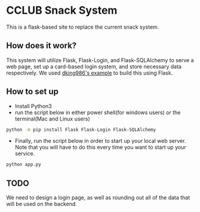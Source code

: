 # CCLUB Snack System
This is a flask-based site to replace the current snack system.  
## How does it work?
This system will utilize Flask, Flask-Login, and Flask-SQLAlchemy to serve a web page, set up a card-based login system, and store necessary data respectively.  We used [dking986's example](https://github.com/dking986/Flask-Basic-Login) to build this using Flask.
## How to set up
* Install Python3
* run the script below in either power shell(for windows users) or the terminal(Mac and Linux users)
```sh
python -m pip install Flask Flask-Login Flask-SQLAlchemy
```
* Finally, run the script below in order to start up your local web server.  Note that you will have to do this every time you want to start up your service.
```sh
python app.py
```
## TODO
We need to design a login page, as well as rounding out all of the data that will be used on the backend.
